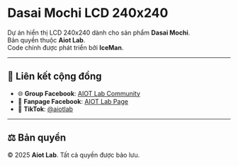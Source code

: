 # Dasai Mochi LCD 240x240

Dự án hiển thị LCD 240x240 dành cho sản phẩm **Dasai Mochi**.  
Bản quyền thuộc **Aiot Lab**.  
Code chính được phát triển bởi **IceMan**.

---

## 📌 Liên kết cộng đồng

- 🌐 **Group Facebook**: [AIOT Lab Community](https://www.facebook.com/groups/3611362812499767)  
- 📘 **Fanpage Facebook**: [AIOT Lab Page](https://www.facebook.com/photo/?fbid=122143331786780611&set=a.122141503280780611)  
- 🎵 **TikTok**: [@aiotlab](https://www.tiktok.com/@aiotlab)  

---

## ⚖️ Bản quyền
© 2025 **Aiot Lab**. Tất cả quyền được bảo lưu.  
